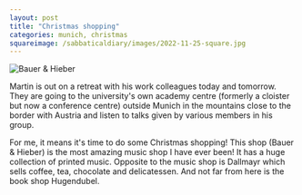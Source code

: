 ```yaml
---
layout: post
title: "Christmas shopping"
categories: munich, christmas
squareimage: /sabbaticaldiary/images/2022-11-25-square.jpg
---
```

<img src="/sabbaticaldiary/images/2022-11-25.jpg" alt="Bauer & Hieber" class="center">

Martin is out on a retreat with his work colleagues today and tomorrow. They are going to the university's own academy centre (formerly a cloister but now a conference centre) outside Munich in the mountains close to the border with Austria and listen to talks given by various members in his group.

For me, it means it's time to do some Christmas shopping! This shop (Bauer & Hieber) is the most amazing music shop I have ever been! It has a huge collection of printed music. Opposite to the music shop is Dallmayr which sells coffee, tea, chocolate and delicatessen. And not far from here is the book shop Hugendubel.